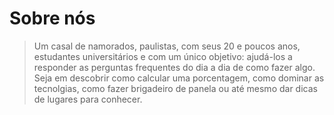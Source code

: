 # Sobre nós



>  Um casal de namorados, paulistas, com seus 20 e poucos anos, estudantes universitários e com um único objetivo: ajudá-los a responder as perguntas frequentes do dia a dia de como fazer algo. Seja em descobrir como calcular uma porcentagem, como dominar as tecnolgias, como fazer brigadeiro de panela ou até mesmo dar dicas de lugares para conhecer.
